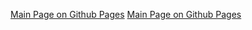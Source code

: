 [Main Page on Github Pages](https://chkhikvadzeg.github.io/BKSI)
[Main Page on Github Pages](https://chkhikvadzeg.github.io/BKSI/src/leistungen.html)
